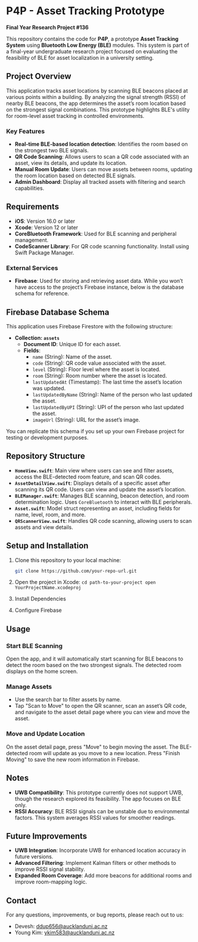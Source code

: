 # P4P - Asset Tracking Prototype
**Final Year Research Project #136**

This repository contains the code for **P4P**, a prototype **Asset Tracking System** using **Bluetooth Low Energy (BLE)** modules. This system is part of a final-year undergraduate research project focused on evaluating the feasibility of BLE for asset localization in a university setting.

## Project Overview
This application tracks asset locations by scanning BLE beacons placed at various points within a building. By analyzing the signal strength (RSSI) of nearby BLE beacons, the app determines the asset’s room location based on the strongest signal combinations. This prototype highlights BLE's utility for room-level asset tracking in controlled environments.

### Key Features
- **Real-time BLE-based location detection**: Identifies the room based on the strongest two BLE signals.
- **QR Code Scanning**: Allows users to scan a QR code associated with an asset, view its details, and update its location.
- **Manual Room Update**: Users can move assets between rooms, updating the room location based on detected BLE signals.
- **Admin Dashboard**: Display all tracked assets with filtering and search capabilities.

## Requirements
- **iOS**: Version 16.0 or later
- **Xcode**: Version 12 or later
- **CoreBluetooth Framework**: Used for BLE scanning and peripheral management.
- **CodeScanner Library**: For QR code scanning functionality. Install using Swift Package Manager.

### External Services
- **Firebase**: Used for storing and retrieving asset data. While you won’t have access to the project’s Firebase instance, below is the database schema for reference.

## Firebase Database Schema
This application uses Firebase Firestore with the following structure:

- **Collection: `assets`**
  - **Document ID**: Unique ID for each asset.
  - **Fields**:
    - `name` (String): Name of the asset.
    - `code` (String): QR code value associated with the asset.
    - `level` (String): Floor level where the asset is located.
    - `room` (String): Room number where the asset is located.
    - `lastUpdatedAt` (Timestamp): The last time the asset’s location was updated.
    - `lastUpdatedByName` (String): Name of the person who last updated the asset.
    - `lastUpdatedByUPI` (String): UPI of the person who last updated the asset.
    - `imageUrl` (String): URL for the asset’s image.

You can replicate this schema if you set up your own Firebase project for testing or development purposes.

## Repository Structure
- **`HomeView.swift`**: Main view where users can see and filter assets, access the BLE-detected room feature, and scan QR codes.
- **`AssetDetailView.swift`**: Displays details of a specific asset after scanning its QR code. Users can view and update the asset’s location.
- **`BLEManager.swift`**: Manages BLE scanning, beacon detection, and room determination logic. Uses `CoreBluetooth` to interact with BLE peripherals.
- **`Asset.swift`**: Model struct representing an asset, including fields for name, level, room, and more.
- **`QRScannerView.swift`**: Handles QR code scanning, allowing users to scan assets and view details.

## Setup and Installation
1. Clone this repository to your local machine:
   ```bash
   git clone https://github.com/your-repo-url.git
 2. Open the project in Xcode:
    `
   cd path-to-your-project
   open YourProjectName.xcodeproj
    `
   
4. Install Dependencies
5. Configure Firebase

## Usage
### Start BLE Scanning
Open the app, and it will automatically start scanning for BLE beacons to detect the room based on the two strongest signals. The detected room displays on the home screen.

### Manage Assets
- Use the search bar to filter assets by name.
- Tap "Scan to Move" to open the QR scanner, scan an asset’s QR code, and navigate to the asset detail page where you can view and move the asset.

### Move and Update Location
On the asset detail page, press "Move" to begin moving the asset. The BLE-detected room will update as you move to a new location. Press "Finish Moving" to save the new room information in Firebase.

## Notes
- **UWB Compatibility**: This prototype currently does not support UWB, though the research explored its feasibility. The app focuses on BLE only.
- **RSSI Accuracy**: BLE RSSI signals can be unstable due to environmental factors. This system averages RSSI values for smoother readings.

## Future Improvements
- **UWB Integration**: Incorporate UWB for enhanced location accuracy in future versions.
- **Advanced Filtering**: Implement Kalman filters or other methods to improve RSSI signal stability.
- **Expanded Room Coverage**: Add more beacons for additional rooms and improve room-mapping logic.

## Contact
For any questions, improvements, or bug reports, please reach out to us:

- Devesh: [ddup656@aucklanduni.ac.nz](mailto:ddup656@aucklanduni.ac.nz)  
- Young Kim: [ykim583@aucklanduni.ac.nz](mailto:ykim583@aucklanduni.ac.nz)

